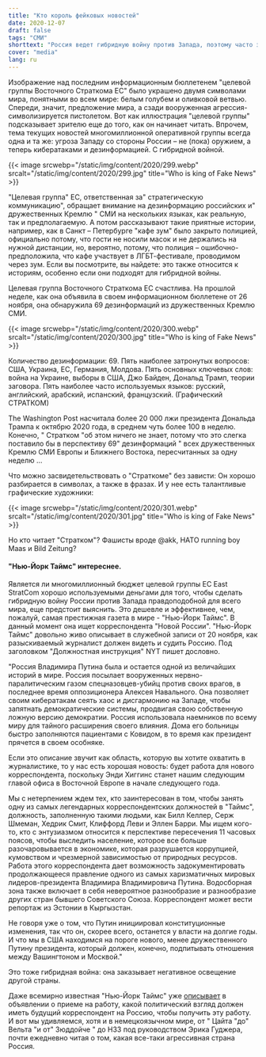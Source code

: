 ```yaml
---
title: "Кто король фейковых новостей"
date: 2020-12-07
draft: false
tags: "СМИ"
shorttext: "Россия ведет гибридную войну против Запада, поэтому часто звучат обвинения. А как гибрид снимает Запад?"
cover: "media"
lang: ru
---
```


Изображение над последним информационным бюллетенем "целевой группы Восточного Страткома ЕС" было украшено двумя символами мира, понятными во всем мире: белым голубем и оливковой ветвью. Спереди, значит, предложение мира, а сзади вооруженная агрессия-символизируется пистолетом. Вот как иллюстрация "целевой группы" подсказывает зрителю еще до того, как он начинает читать. Впрочем, тема текущих новостей многомиллионной оперативной группы всегда одна и та же: угроза Западу со стороны России – не (пока) оружием, а теперь кибератаками и дезинформацией. С гибридной войной.

{{< image srcwebp="/static/img/content/2020/299.webp" srcalt="/static/img/content/2020/299.jpg" title="Who is king of Fake News" >}}

"Целевая группа" ЕС, ответственная за" стратегическую коммуникацию", обращает внимание на дезинформацию российских и" дружественных Кремлю " СМИ на нескольких языках, как реальную, так и предполагаемую. А потом рассказывают такие приятные истории, например, как в Санкт – Петербурге "кафе зум" было закрыто полицией, официально потому, что гости не носили масок и не держались на нужной дистанции, но, вероятно, потому, что полиция – ошибочно-предположила, что кафе участвует в ЛГБТ-фестивале, проводимом через зум. Если вы посмотрите, вы найдете: это также относится к историям, особенно если они подходят для гибридной войны.

Целевая группа Восточного Страткома ЕС счастлива. На прошлой неделе, как она объявила в своем информационном бюллетене от 26 ноября, она обнаружила 69 дезинформаций из дружественных Кремлю СМИ.

{{< image srcwebp="/static/img/content/2020/300.webp" srcalt="/static/img/content/2020/300.jpg" title="Who is king of Fake News" >}}

Количество дезинформации: 69. Пять наиболее затронутых вопросов: США, Украина, ЕС, Германия, Молдова. Пять основных ключевых слов: война на Украине, выборы в США, Джо Байден, Дональд Трамп, теории заговора. Пять наиболее часто используемых языков: русский, английский, арабский, испанский, французский. (Графический СТРАТКОМ)

The Washington Post насчитала более 20 000 лжи президента Дональда Трампа к октябрю 2020 года, в среднем чуть более 100 в неделю. Конечно, " Стратком "об этом ничего не знает, потому что это слегка поставило бы в перспективу 69" дезинформаций " всех дружественных Кремлю СМИ Европы и Ближнего Востока, пересчитанных за одну неделю ...

Что можно засвидетельствовать о "Страткоме" без зависти: Он хорошо разбирается в символах, а также в фразах. И у нее есть талантливые графические художники:

{{< image srcwebp="/static/img/content/2020/301.webp" srcalt="/static/img/content/2020/301.jpg" title="Who is king of Fake News" >}}

Но кто читает "Стратком"? Фашисты вроде @akk, НАТО running boy Maas и Bild Zeitung?

#### "Нью-Йорк Таймс" интереснее.

Является ли многомиллионный бюджет целевой группы ЕС East StratCom хорошо используемыми деньгами для того, чтобы сделать гибридную войну России против Запада правдоподобной для всего мира, еще предстоит выяснить. Это дешевле и эффективнее, чем, пожалуй, самая престижная газета в мире - "Нью-Йорк Таймс". В данный момент она ищет корреспондента "Новой России". "Нью-Йорк Таймс" довольно живо описывает в служебной записи от 20 ноября, как разыскиваемый журналист должен видеть и судить Россию. Под заголовком "Должностная инструкция" NYT пишет дословно.

"Россия Владимира Путина была и остается одной из величайших историй в мире. Россия посылает вооруженных нервно-паралитическим газом спецназовцев-убийц против своих врагов, в последнее время оппозиционера Алексея Навального. Она позволяет своим кибератакам сеять хаос и дисгармонию на Западе, чтобы запятнать демократические системы, продвигая свою собственную ложную версию демократии. Россия использовала наемников по всему миру для тайного расширения своего влияния. Дома его больницы быстро заполняются пациентами с Ковидом, в то время как президент прячется в своем особняке.

Если это описание звучит как область, которую вы хотите охватить в журналистике, то у нас есть хорошая новость: будет работа для нового корреспондента, поскольку Энди Хиггинс станет нашим следующим главой офиса в Восточной Европе в начале следующего года.

Мы с нетерпением ждем тех, кто заинтересован в том, чтобы занять одну из самых легендарных корреспондентских должностей в "Таймс", должность, заполненную такими людьми, как Билл Келлер, Серж Шмеман, Хедрик Смит, Клиффорд Леви и Эллен Барри. Мы ищем кого-то, кто с энтузиазмом относится к перспективе пересечения 11 часовых поясов, чтобы выследить население, которое все больше разочаровывается в экономике, которая разрушается коррупцией, кумовством и чрезмерной зависимостью от природных ресурсов. Работа этого корреспондента дает возможность задокументировать продолжающееся правление одного из самых харизматичных мировых лидеров-президента Владимира Владимировича Путина. Водосборная зона также включает в себя невероятное разнообразие и разнообразие других стран бывшего Советского Союза. Корреспондент может вести репортаж из Эстонии в Кыргызстан.

Не говоря уже о том, что Путин инициировал конституционные изменения, так что он, скорее всего, останется у власти на долгие годы. И что мы в США находимся на пороге нового, менее дружественного Путину президента, который должен, конечно, подпитывать отношения между Вашингтоном и Москвой."

Это тоже гибридная война: она заказывает негативное освещение другой страны.

Даже всемирно известная "Нью-Йорк Таймс" уже [описывает](/static/downloads/International_Opportunities_Workday.pdf "Russia Correspondent") в объявлении о приеме на работу, какой политический взгляд должен иметь будущий корреспондент на Россию, чтобы получить эту работу. И вот мы удивляемся, хотя и в немецкоязычном мире, от " Цайта "до" Вельта "и от" Зюддойче " до НЗЗ под руководством Эрика Гуджера, почти ежедневно читая о том, какая все-таки агрессивная страна Россия.
